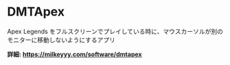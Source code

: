 # DMTApex
Apex Legends をフルスクリーンでプレイしている時に、マウスカーソルが別のモニターに移動しないようにするアプリ

**詳細: https://milkeyyy.com/software/dmtapex**
